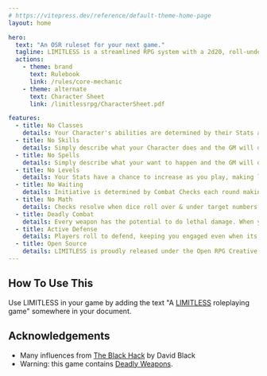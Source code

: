 ```yaml
---
# https://vitepress.dev/reference/default-theme-home-page
layout: home

hero:
  text: "An OSR ruleset for your next game."
  tagline: LIMITLESS is a streamlined RPG system with a 2d20, roll-under mechanic that's beginner-friendly yet deep enough for veteran players.
  actions:
    - theme: brand
      text: Rulebook
      link: /rules/core-mechanic
    - theme: alternate
      text: Character Sheet
      link: /limitlessrpg/CharacterSheet.pdf

features:
  - title: No Classes
    details: Your Character's abilities are determined by their Stats and Equipment.
  - title: No Skills
    details: Simply describe what your Character does and the GM will determine the Check.
  - title: No Spells
    details: Simply describe what your want to happen and the GM will determine the Check.
  - title: No Levels
    details: Your Stats have a chance to increase as you play, making levels uneccessary.
  - title: No Waiting
    details: Initiative is determined by Combat Checks each round making the battlefield fun & fast paced.
  - title: No Math
    details: Checks resolve when dice roll over & under target numbers, making Modifiers unecessary.
  - title: Deadly Combat
    details: Every weapon has the potential to do lethal damage. When you are on the battlefield you are literally fighting for your life!
  - title: Active Defense
    details: Players roll to defend, keeping you engaged even when its not your turn.
  - title: Open Source
    details: LIMITLESS is proudly released under the Open RPG Creative license (“ORC License”) for others to use.
---
```


## How To Use This
Use LIMITLESS in your game by adding the text "A [LIMITLESS](https://jacobrex.github.io/limitlessrpg/) roleplaying game" somewhere in your document.

## Acknowledgements
* Many influences from [The Black Hack](https://www.drivethrurpg.com/en/product/255088/the-black-hack-second-edition) by David Black
* Warning: this game contains [Deadly Weapons](https://jacobrex.itch.io/deadly-weapons).

